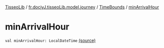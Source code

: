 [TisseoLib](../../index.md) / [fr.docjyJ.tisseoLib.model.journey](../index.md) / [TimeBounds](index.md) / [minArrivalHour](./min-arrival-hour.md)

# minArrivalHour

`val minArrivalHour: LocalDateTime` [(source)](https://github.com/docjyJ/TisseoLib/tree/master/src/main/kotlin/fr/docjyJ/tisseoLib/model/journey/TimeBounds.kt#L11)